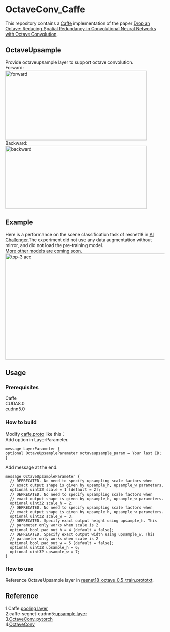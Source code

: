 # OctaveConv_Caffe
This repository contains a [Caffe](https://github.com/BVLC/caffe) implementation of the paper [Drop an Octave: Reducing Spatial Redundancy in Convolutional Neural Networks with Octave Convolution](https://arxiv.org/abs/1904.05049).  
## OctaveUpsample
Provide octaveupsample layer to support octave convolution.  
Forward:    
 <img src="https://github.com/chaipangpang/OctaveConv_Caffe/blob/master/pics/forward.jpg" width="447" height="220" alt="forward"/>    
Backward:   
<img src="https://github.com/chaipangpang/OctaveConv_Caffe/blob/master/pics/backward.jpg" width="447" height="200" alt="backward"/>  
## Example  
Here is a performance on the scene classification task of resnet18 in [AI Challenger](https://challenger.ai/?lan=zh).The experiment did not use any data augmentation without mirror, and did not load the pre-training model.  
More other models are coming soon.  
<img src="https://github.com/chaipangpang/OctaveConv_Caffe/blob/master/pics/acc.jpg" width="612" height="335" alt="top-3 acc"/>  
## Usage  
### Prerequisites  
   Caffe  
   CUDA8.0  
   cudnn5.0  
### How to build 
Modify [caffe.proto](https://github.com/BVLC/caffe/blob/master/src/caffe/proto/caffe.proto) like this：  
Add option in LayerParameter.
```
message LayerParameter {
optional OctaveUpsampleParameter octaveupsample_param = Your last ID;
}
```  
Add message at the end.
```
message OctaveUpsampleParameter {
  // DEPRECATED. No need to specify upsampling scale factors when
  // exact output shape is given by upsample_h, upsample_w parameters.
  optional uint32 scale = 1 [default = 2];
  // DEPRECATED. No need to specify upsampling scale factors when
  // exact output shape is given by upsample_h, upsample_w parameters.
  optional uint32 scale_h = 2;
  // DEPRECATED. No need to specify upsampling scale factors when
  // exact output shape is given by upsample_h, upsample_w parameters.
  optional uint32 scale_w = 3;
  // DEPRECATED. Specify exact output height using upsample_h. This
  // parameter only works when scale is 2
  optional bool pad_out_h = 4 [default = false];
  // DEPRECATED. Specify exact output width using upsample_w. This
  // parameter only works when scale is 2
  optional bool pad_out_w = 5 [default = false];
  optional uint32 upsample_h = 6;
  optional uint32 upsample_w = 7;
}
```
### How to use  
Reference OctaveUpsample layer in [resnet18_octave_0.5_train.prototxt](https://github.com/chaipangpang/OctaveConv_Caffe/blob/master/model_example/Resnet18/resnet18_octave_0.5_train.prototxt).  

## Reference  
1.Caffe:[pooling layer](https://github.com/BVLC/caffe/blob/master/src/caffe/layers/pooling_layer.cpp)  
2.caffe-segnet-cudnn5:[upsample layer](https://github.com/TimoSaemann/caffe-segnet-cudnn5/blob/master/src/caffe/layers/upsample_layer.cpp)   
3.[OctaveConv_pytorch](https://github.com/lxtGH/OctaveConv_pytorch)  
4.[OctaveConv](https://github.com/terrychenism/OctaveConv)  

